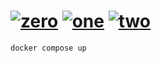 # [![zero](https://github.com/justadirck/angular/actions/workflows/zero.yml/badge.svg)](https://github.com/justadirck/angular/actions/workflows/zero.yml) [![one](https://github.com/justadirck/angular/actions/workflows/one.yml/badge.svg)](https://github.com/justadirck/angular/actions/workflows/one.yml) [![two](https://github.com/justadirck/angular/actions/workflows/two.yml/badge.svg)](https://github.com/justadirck/angular/actions/workflows/two.yml)

```bash
docker compose up
```
